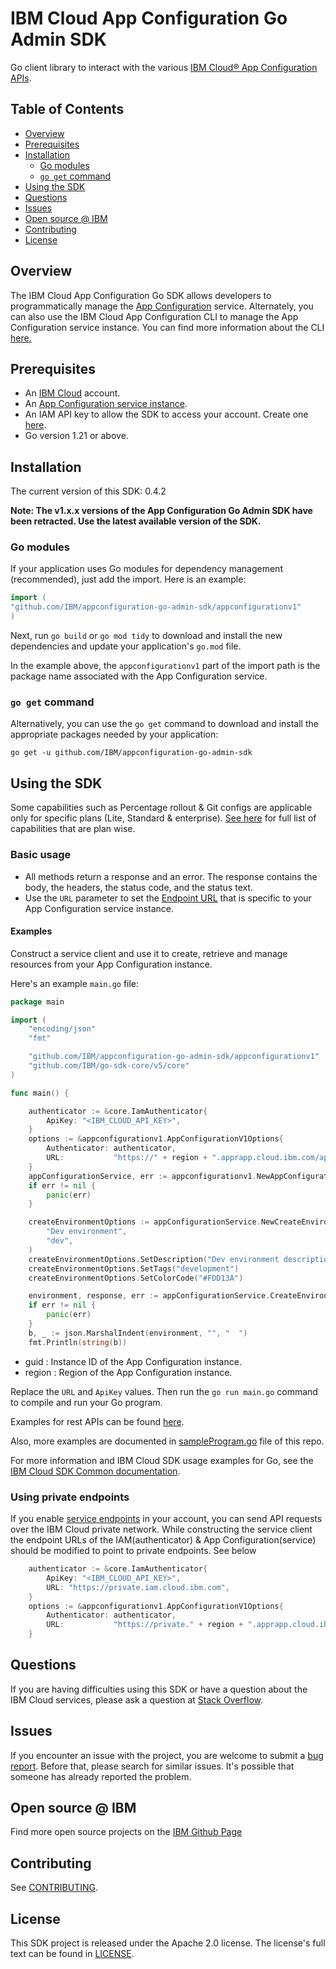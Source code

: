 # IBM Cloud App Configuration Go Admin SDK

Go client library to interact with the
various [IBM Cloud® App Configuration APIs](https://cloud.ibm.com/apidocs/app-configuration).

## Table of Contents

<!--
  The TOC below is generated using the `markdown-toc` node package.

      https://github.com/jonschlinkert/markdown-toc

  You should regenerate the TOC after making changes to this file.

      npx markdown-toc -i README.md
  -->

<!-- toc -->

- [Overview](#overview)
- [Prerequisites](#prerequisites)
- [Installation](#installation)
    * [Go modules](#go-modules)
    * [`go get` command](#go-get-command)
- [Using the SDK](#using-the-sdk)
- [Questions](#questions)
- [Issues](#issues)
- [Open source @ IBM](#open-source--ibm)
- [Contributing](#contributing)
- [License](#license)

<!-- tocstop -->

## Overview

The IBM Cloud App Configuration Go SDK allows developers to programmatically manage
the [App Configuration](https://cloud.ibm.com/apidocs/app-configuration) service. Alternately, you can also use the IBM
Cloud App Configuration CLI to manage the App Configuration service instance. You can find more information about the
CLI [here.](https://cloud.ibm.com/docs/app-configuration?topic=app-configuration-app-configuration-cli)

## Prerequisites

[ibm-cloud-onboarding]: https://cloud.ibm.com/registration

* An [IBM Cloud][ibm-cloud-onboarding] account.
* An [App Configuration service instance](https://cloud.ibm.com/catalog/services/app-configuration).
* An IAM API key to allow the SDK to access your account. Create one [here](https://cloud.ibm.com/iam/apikeys).
* Go version 1.21 or above.

## Installation

The current version of this SDK: 0.4.2

**Note: The v1.x.x versions of the App Configuration Go Admin SDK have been retracted. Use the latest available version
of the SDK.**

### Go modules

If your application uses Go modules for dependency management (recommended), just add the import.
Here is an example:

```go
import (
"github.com/IBM/appconfiguration-go-admin-sdk/appconfigurationv1"
)
```

Next, run `go build` or `go mod tidy` to download and install the new dependencies and update your application's
`go.mod` file.

In the example above, the `appconfigurationv1` part of the import path is the package name
associated with the App Configuration service.

### `go get` command

Alternatively, you can use the `go get` command to download and install the appropriate packages needed by your
application:

```
go get -u github.com/IBM/appconfiguration-go-admin-sdk
```

## Using the SDK

Some capabilities such as Percentage rollout & Git configs are applicable only for specific plans (Lite, Standard &
enterprise). [See here](https://cloud.ibm.com/docs/app-configuration?topic=app-configuration-ac-faqs-usage#faq-ac-capabilities)
for full list of capabilities that are plan wise.

### Basic usage

- All methods return a response and an error. The response contains the body, the headers, the status code, and the
  status text.
- Use the `URL` parameter to set
  the [Endpoint URL](https://test.cloud.ibm.com/apidocs/app-configuration?code=go#endpoint-url) that is specific to your
  App Configuration service instance.

#### Examples

Construct a service client and use it to create, retrieve and manage resources from your App Configuration instance.

Here's an example `main.go` file:

```go
package main

import (
	"encoding/json"
	"fmt"

	"github.com/IBM/appconfiguration-go-admin-sdk/appconfigurationv1"
	"github.com/IBM/go-sdk-core/v5/core"
)

func main() {

	authenticator := &core.IamAuthenticator{
		ApiKey: "<IBM_CLOUD_API_KEY>",
	}
	options := &appconfigurationv1.AppConfigurationV1Options{
		Authenticator: authenticator,
		URL:           "https://" + region + ".apprapp.cloud.ibm.com/apprapp/feature/v1/instances/" + guid,
	}
	appConfigurationService, err := appconfigurationv1.NewAppConfigurationV1(options)
	if err != nil {
		panic(err)
	}

	createEnvironmentOptions := appConfigurationService.NewCreateEnvironmentOptions(
		"Dev environment",
		"dev",
	)
	createEnvironmentOptions.SetDescription("Dev environment description")
	createEnvironmentOptions.SetTags("development")
	createEnvironmentOptions.SetColorCode("#FDD13A")

	environment, response, err := appConfigurationService.CreateEnvironment(createEnvironmentOptions)
	if err != nil {
		panic(err)
	}
	b, _ := json.MarshalIndent(environment, "", "  ")
	fmt.Println(string(b))

```

- guid : Instance ID of the App Configuration instance.
- region : Region of the App Configuration instance.

Replace the `URL` and `ApiKey` values. Then run the `go run main.go` command to compile and run your Go program.

Examples for rest APIs can be found [here](https://cloud.ibm.com/apidocs/app-configuration?code=go).

Also, more examples are documented in [sampleProgram.go](examples/sampleProgram.go) file of this repo.

For more information and IBM Cloud SDK usage examples for Go, see
the [IBM Cloud SDK Common documentation](https://github.com/IBM/ibm-cloud-sdk-common/blob/master/README.md).

### Using private endpoints

If you
enable [service endpoints](https://cloud.ibm.com/docs/account?topic=account-vrf-service-endpoint&interface=ui#service-endpoint)
in your account, you can send API requests over the IBM Cloud private network. While constructing the service client the
endpoint URLs of the IAM(authenticator) & App Configuration(service) should be modified to
point to private endpoints. See below

```go
    authenticator := &core.IamAuthenticator{
        ApiKey: "<IBM_CLOUD_API_KEY>",
        URL: "https://private.iam.cloud.ibm.com",
    }
    options := &appconfigurationv1.AppConfigurationV1Options{
        Authenticator: authenticator,
        URL:           "https://private." + region + ".apprapp.cloud.ibm.com/apprapp/feature/v1/instances/" + guid,
	}
```

## Questions

If you are having difficulties using this SDK or have a question about the IBM Cloud services,
please ask a question at
[Stack Overflow](http://stackoverflow.com/questions/ask?tags=ibm-cloud).

## Issues

If you encounter an issue with the project, you are welcome to submit a
[bug report](https://github.com/IBM/appconfiguration-go-admin-sdk/issues).
Before that, please search for similar issues. It's possible that someone has already reported the problem.

## Open source @ IBM

Find more open source projects on the [IBM Github Page](http://ibm.github.io/)

## Contributing

See [CONTRIBUTING](CONTRIBUTING.md).

## License

This SDK project is released under the Apache 2.0 license.
The license's full text can be found in [LICENSE](LICENSE).
